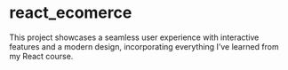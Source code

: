 # react_ecomerce
 This project showcases a seamless user experience with interactive features and a modern design, incorporating everything I’ve learned from my React course.
